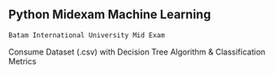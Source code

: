 ## Python Midexam Machine Learning

```
Batam International University Mid Exam
```

Consume Dataset (.csv) with Decision Tree Algorithm & Classification Metrics
